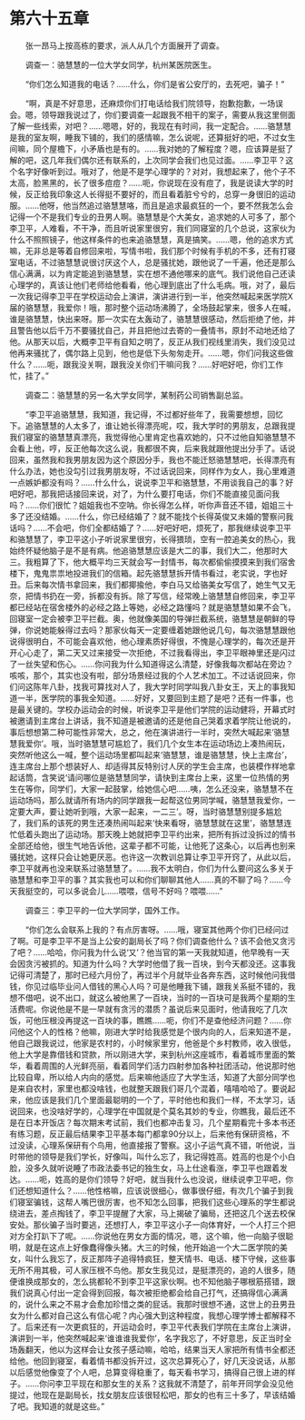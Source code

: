 #	第六十五章

　　张一昂马上按高栋的要求，派人从几个方面展开了调查。

　　调查一：骆慧慧的一位大学女同学，杭州某医院医生。

　　“你们怎么知道我的电话？……什么，你们是省公安厅的，去死吧，骗子！”

　　“啊，真是不好意思，还麻烦你们打电话给我们院领导，抱歉抱歉，一场误会。嗯，领导跟我说过了，你们要调查一起跟我不相干的案子，需要从我这里侧面了解一些线索，对吧？……嗯嗯，好的，我现在有时间，我一定配合。……骆慧慧是我的室友啊，睡我下铺的，我们的感情嘛，怎么说呢，还算挺好的吧，不过女生间嘛，同个屋檐下，小矛盾也是有的。……我对她的了解程度？嗯，应该算是挺了解的吧，这几年我们偶尔还有联系的，上次同学会我们也见过面。……李卫平？这个名字好像听到过。哦对了，他是不是学心理学的？对对，我想起来了，他个子不太高，脸黑黑的，长了很多痘痘？……呃，你说现在没有痘了，我是说读大学的时候，反正给我印象这人长得挺不要好的，而且看着脏兮兮的，总穿一身很旧的运动服。……他呀，他当然追过骆慧慧咯，而且是追求最疯狂的一个，要不然我怎么会记得一个不是我们专业的丑男人啊。骆慧慧是个大美女，追求她的人可多了，那个李卫平，人难看，不干净，而且听说家里很穷，我们同寝室的几个总说，这家伙为什么不照照镜子，他这样条件的也来追骆慧慧，真是搞笑。……嗯，他的追求方式嘛，无非总是等着自修回来啦，写情书啦，我们那个时候有手机的不多，还有打寝室电话，不过骆慧慧说很讨厌这个人，总是骚扰她，跟他说了一千遍，他还是那么信心满满，以为肯定能追到骆慧慧，实在想不通他哪来的底气。我们说他自己还读心理学的，真该让他们老师给他看看，他心理到底出了什么毛病。哦，对了，最后一次我记得李卫平在学校运动会上演讲，演讲进行到一半，他突然喊起来医学院X届的骆慧慧，我爱你！哦，那时整个运动场沸腾了，全场鼓起掌来，很多人在喊，谁是骆慧慧，快出来呀。那一次实在太轰动了，骆慧慧很感动，然后拒绝了他，并且警告他以后千万不要骚扰自己，并且把他过去寄的一叠情书，原封不动地还给了他。从那天以后，大概李卫平有自知之明了，反正从我们视线里消失，我们没见过他再来骚扰了，偶尔路上见到，他也是低下头匆匆走开。……嗯，你们问我这些做什么？……呃，跟我没关啊，跟我没关你们干嘛问我？……好吧好吧，你们工作忙，挂了。”

　　调查二：骆慧慧的另一名大学女同学，某制药公司销售副总监。

　　“李卫平追骆慧慧，我知道，我记得，不过都好些年了，我需要想想，回忆下。追骆慧慧的人太多了，谁让她长得漂亮呢，哎，我大学时的男朋友，总跟我提我们寝室的骆慧慧真漂亮，我觉得他心里肯定也喜欢她的，只不过他自知骆慧慧不会看上他，哼，反正他每次这么说，我都很不爽，后来我就跟他提出分手了。话说回来，虽然我和我男朋友因为这个原因分手，我也不能迁怒骆慧慧吧，长得漂亮有什么办法，她也没勾引过我男朋友呀，不过话说回来，同样作为女人，我心里难道一点嫉妒都没有吗？……什么什么，说说李卫平和骆慧慧，不用谈我自己的事？好吧好吧，那我把话接回来说，对了，为什么要打电话，你们不能直接见面问我吗？……你们很忙？姐姐我也不空呐。你长得怎么样，听你声音还不错，姐姐三十多了还没结婚。……什么，你已经结婚了？就不能找个长得英俊又未婚的警察问我话吗？……不会吧，你们全都结婚了？……好吧好吧，烦死了，那我继续说李卫平和骆慧慧了，李卫平这小子听说家里很穷，长得猥琐，空有一腔追美女的热心，我始终怀疑他脑子是不是有病。他追骆慧慧应该是大二的事，我们大二，他那时大三。我粗算了下，他大概平均三天就会写一封情书，每次都偷偷摸摸来到我们宿舍楼下，鬼鬼祟祟地投进我们的信箱。起先骆慧慧拆开情书看过，老实说，字也好丑。后来每次情书拿回来，我们都揶揄他，李白马又给骆美女写信了，她生气又无奈，把情书扔在一旁，拆都没有拆。除了写信，经常晚上骆慧慧自修回来，李卫平都已经站在宿舍楼外的必经之路上等她，必经之路懂吗？就是骆慧慧如果不会飞，回寝室一定会被李卫平拦截。奥，他就像美国的导弹拦截系统，骆慧慧是朝鲜的导弹，你说她能躲得过去吗？那家伙每天一定要缠着她跟他说几句，每次骆慧慧跟他说得很明白，不可能会喜欢他，他心理素质好得很，不愧是心理学的，每次还是开开心心走了，第二天又过来接受一次拒绝，不过我看得出，李卫平眼神里还是闪过了一丝失望和伤心。……你问我为什么知道得这么清楚，好像我每次都站在旁边？咳咳，那个，其实也没有啦，部分场景经过我的个人艺术加工。不过话说回来，你们问这陈年八卦，找我可算找对人了，我大学时同学叫我八卦女王，天上的事我知道一半，医学院的事我全知道。……好好，又要回到主题了是吧？还有一件事，也是最关键的。学校办运动会的时候，听说李卫平是他们学院的运动健将，开幕式时被邀请到主席台上讲话，我不知道是被邀请的还是他自己哭着求着学院让他说的，事后想想第二种可能性非常大，总之，他在演讲进行一半时，突然大喊起来‘骆慧慧我爱你’。哦，当时骆慧慧可尴尬了，我们几个女生本在运动场边上凑热闹玩，突然听他这么一喊，整个运动场里都叫起来‘骆慧慧，谁是骆慧慧，快上主席台’，连主席台上那个想装好人、却适得其反特别讨人厌的学生会主席，也装模作样地拿起话筒，含笑说‘请问哪位是骆慧慧同学，请快到主席台上来，这里一位热情的男生在等你，同学们，大家一起鼓掌，给她信心吧……咦，怎么还没来，骆慧慧不在运动场吗，那么就请所有场内的同学跟我一起帮这位男同学喊，骆慧慧我爱你，一定要大声，要让她听到哦，大家一起来，一二三’。呀，当时骆慧慧别提多尴尬了，我们系的该死的男生还凑热闹叫起来‘快来看呀，骆慧慧就在这里’，骆慧慧连忙低着头跑出了运动场。那天晚上她就把李卫平约出来，把所有拆过没拆过的情书全部还给他，很生气地告诉他，这辈子都不可能，让他死了这条心，以后再也别来骚扰她，这样只会让她更厌恶。也许这一次教训总算让李卫平开窍了，从此以后，李卫平就再也没来联系过骆慧慧了。……我不太明白，你们为什么要问这么多关于骆慧慧和李卫平的事？其实我也可以和你们聊聊其他人……真的不聊了吗？……今天我挺空的，可以多说会儿……喂喂，信号不好吗？喂喂……”

　　调查三：李卫平的一位大学同学，国外工作。

　　“你们怎么会联系上我的？有点厉害呀。……哦，寝室其他两个你们已经问过了啊。可是李卫平不是当上公安的副局长了吗？你们调查他什么？该不会他又贪污了吧？……哈哈，你问我为什么说‘又’？他当官的第一天我就知道，他早晚有一天会因贪污被抓的。知道为什么吗？大学时他借了我一百块，到今天都没还。这事我记得可清楚了，那时已经六月份了，再过半个月就毕业各奔东西，这时候他问我借钱，你见过临毕业问人借钱的黑心人吗？可是他睡我下铺，跟我关系挺不错的，我想不借吧，说不出口，就这么被他黑了一百块，当时的一百块可是我两个星期的生活费呢。你说他是不是一早就有贪污的潜质？虽说后来见面时，他请我吃了几次饭，可他压根没再提这一百块的事，瞧瞧……呃，你们不是查他经济问题？……你问他这个人的性格？他嘛，刚进大学时给我感觉是个很内向的人，后来知道不是，他自己跟我说过，他家是农村的，小时候家里穷，他爸是个乡村教师，收入很低，他上大学是靠借钱和贷款，所以刚进大学，来到杭州这座城市，看着城市里面的繁华，看着周围的人光鲜亮丽，看着同学们活力四射参加各种社团活动，他说那时他比较自卑，所以给人内向的感觉。后来嘛他适应了大学生活，知道了大部分同学也是来自农村，家里也都没啥钱，也就整天跟我们哥几个混着，嘻嘻哈哈了。要说起来，他应该是我们几个里面最聪明的一个了，平时他也和我们一样，不太学习，话说回来，也没啥好学的，心理学在中国就是个莫名其妙的专业，你瞧我，最后还不是在日本开饭店？每次期末考试前，我们也都冲击复习，几个星期看完十多本书还有练习题，反正最后结果李卫平基本每门都拿90分以上，后来他有保研资格，不过没读，心理系保研有个鸟用，他直接报了警察。这小子运气真不错，听他说，当时带他的领导是我们学长，好像叫，叫什么忘了，我记得姓高。姓高的也是个小白脸，没多久就听说睡了市政法委书记的独生女，马上仕途看涨，李卫平也跟着发达。……呃，姓高的是你们领导？好吧，就当我什么也没说，继续说李卫平吧，你们还想知道什么？……他性格嘛，应该说很细心，做事很仔细，有次几个骗子到我们寝室骗钱，这帮人嘴巴很厉害，也不知怎么回事，把我们这些心理系的学生都说绕进去，差点掏钱了，李卫平提醒了大家，马上揭破了骗局，还把这几个送去校保安处。那伙骗子当时要逃，还想打人，李卫平这小子一向体育好，一个人打三个把对方全打趴下了呢。……你说他在男女方面的情况，嗯，这个嘛，他一向脑子很聪明，就是在这点上好像蠢得像头猪。大三的时候，他开始追一个大二医学院的美女，叫什么我忘了，反正那阵子追得特疯狂，整天情书、电话、楼下守候，这些事无所不用其极，可人家压根不鸟他。那女生我见过，是挺漂亮的，追的人很多，随便谁换成那女的，怎么挑都轮不到李卫平这家伙啊。也不知他脑子哪根筋搭错，跟我们说真心付出一定会得到回报，每次被拒绝都会给自己打气，还搞得信心满满的，说什么来之不易才会愈加珍惜之类的屁话。我那时很想不通，这世上的丑男丑女为什么都对自己这么有信心呢？内心强大到这种程度，我想心理学博士都解释不了。后来还有一次更疯狂的，开运动会时，李卫平代表我们学院在主席台上演讲，演讲到一半，他突然喊起来‘谁谁谁我爱你’，名字我忘了，不好意思，反正当时全场轰翻天，他以为这样会让女孩子感动嘛，哈哈，结果当天人家把所有情书全都还给他。他回到寝室，看着情书都没拆开过，这次总算死心了，好几天没说话，从那以后感觉他像变了个人吧，总算变得稳重了，每天看书学习，搞得自己很上进的样子。……你问李卫平现在和那女生的关系？这我就不清楚了，前年开同学会没见他提过，他现在是副局长，找女朋友应该很轻松吧，那女的也有三十多了，早该结婚了吧。我知道的就是这些。”
